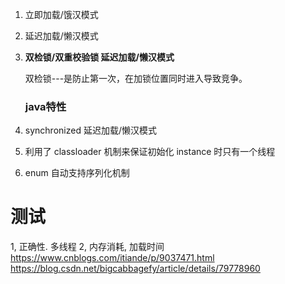 1. 立即加载/饿汉模式

2. 延迟加载/懒汉模式

3. **双检锁/双重校验锁 延迟加载/懒汉模式**

   双检锁---是防止第一次，在加锁位置同时进入导致竞争。

   ### java特性

4. synchronized 延迟加载/懒汉模式

5. 利用了 classloader 机制来保证初始化 instance 时只有一个线程

6. enum 自动支持序列化机制



# 测试

1, 正确性. 多线程
2, 内存消耗, 加载时间
https://www.cnblogs.com/itiande/p/9037471.html
https://blog.csdn.net/bigcabbagefy/article/details/79778960

